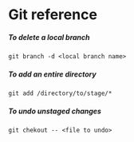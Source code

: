 Git reference 
===========

##### To delete a local branch
`git branch -d <local branch name>`

##### To add an entire directory 
`git add /directory/to/stage/*`

##### To undo unstaged changes
`git chekout -- <file to undo>`
